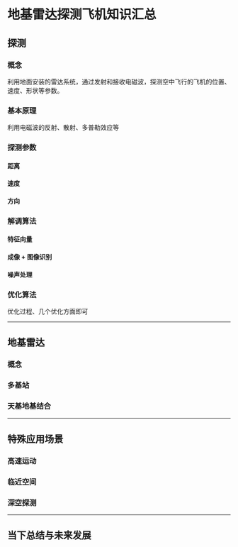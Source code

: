 # 地基雷达探测飞机知识汇总

## 探测

### 概念

利用地面安装的雷达系统，通过发射和接收电磁波，探测空中飞行的飞机的位置、速度、形状等参数。

### 基本原理

利用电磁波的反射、散射、多普勒效应等

### 探测参数

#### 距离

#### 速度

#### 方向

### 解调算法

#### 特征向量

#### 成像 + 图像识别

#### 噪声处理

### 优化算法

优化过程、几个优化方面即可

---

## 地基雷达

### 概念

### 多基站

### 天基地基结合

---

## 特殊应用场景

### 高速运动

### 临近空间

### 深空探测

---

## 当下总结与未来发展

